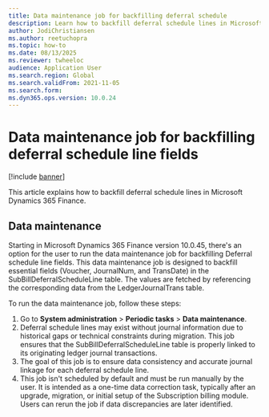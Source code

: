 ```yaml
---
title: Data maintenance job for backfilling deferral schedule 
description: Learn how to backfill deferral schedule lines in Microsoft Dynamics 365 Finance. 
author: JodiChristiansen
ms.author: reetuchopra
ms.topic: how-to
ms.date: 08/13/2025
ms.reviewer: twheeloc
audience: Application User
ms.search.region: Global
ms.search.validFrom: 2021-11-05
ms.search.form: 
ms.dyn365.ops.version: 10.0.24
---
```


# Data maintenance job for backfilling deferral schedule line fields

[!include [banner](../includes/banner.md)]

This article explains how to backfill deferral schedule lines in Microsoft Dynamics 365 Finance. 

## Data maintenance
Starting in Microsoft Dynamics 365 Finance version 10.0.45, there's an option for the user to run the data maintenance job for backfilling Deferral schedule line fields. This data maintenance job is designed to 
backfill essential fields (Voucher, JournalNum, and TransDate) in the SubBillDeferralScheduleLine table. The values are fetched by referencing the corresponding data from the LedgerJournalTrans table. 


To run the data maintenance job, follow these steps:
1. Go to **System administration** > **Periodic tasks** > **Data maintenance**.
2. Deferral schedule lines may exist without journal information due to historical gaps or technical constraints during migration. This job ensures that the SubBillDeferralScheduleLine table is
properly linked to its originating ledger journal transactions.
3. The goal of this job is to ensure data consistency and accurate journal linkage for each deferral schedule line.
4. This job isn't scheduled by default and must be run manually by the user. It is intended as a one-time data correction task, typically after an upgrade, migration, or initial setup of the Subscription billing
module. Users can rerun the job if data discrepancies are later identified.



